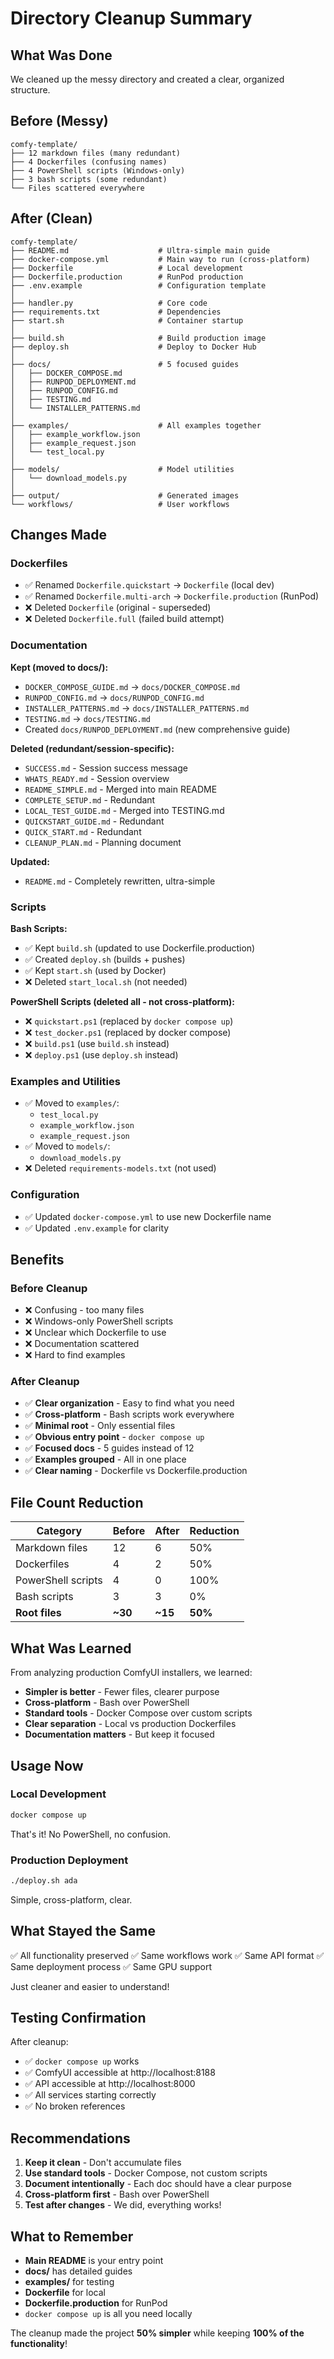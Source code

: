 # Directory Cleanup Summary

## What Was Done

We cleaned up the messy directory and created a clear, organized structure.

## Before (Messy)

```
comfy-template/
├── 12 markdown files (many redundant)
├── 4 Dockerfiles (confusing names)
├── 4 PowerShell scripts (Windows-only)
├── 3 bash scripts (some redundant)
└── Files scattered everywhere
```

## After (Clean)

```
comfy-template/
├── README.md                    # Ultra-simple main guide
├── docker-compose.yml           # Main way to run (cross-platform)
├── Dockerfile                   # Local development
├── Dockerfile.production        # RunPod production
├── .env.example                 # Configuration template
│
├── handler.py                   # Core code
├── requirements.txt             # Dependencies
├── start.sh                     # Container startup
│
├── build.sh                     # Build production image
├── deploy.sh                    # Deploy to Docker Hub
│
├── docs/                        # 5 focused guides
│   ├── DOCKER_COMPOSE.md
│   ├── RUNPOD_DEPLOYMENT.md
│   ├── RUNPOD_CONFIG.md
│   ├── TESTING.md
│   └── INSTALLER_PATTERNS.md
│
├── examples/                    # All examples together
│   ├── example_workflow.json
│   ├── example_request.json
│   └── test_local.py
│
├── models/                      # Model utilities
│   └── download_models.py
│
├── output/                      # Generated images
└── workflows/                   # User workflows
```

## Changes Made

### Dockerfiles
- ✅ Renamed `Dockerfile.quickstart` → `Dockerfile` (local dev)
- ✅ Renamed `Dockerfile.multi-arch` → `Dockerfile.production` (RunPod)
- ❌ Deleted `Dockerfile` (original - superseded)
- ❌ Deleted `Dockerfile.full` (failed build attempt)

### Documentation
**Kept (moved to docs/):**
- `DOCKER_COMPOSE_GUIDE.md` → `docs/DOCKER_COMPOSE.md`
- `RUNPOD_CONFIG.md` → `docs/RUNPOD_CONFIG.md`
- `INSTALLER_PATTERNS.md` → `docs/INSTALLER_PATTERNS.md`
- `TESTING.md` → `docs/TESTING.md`
- Created `docs/RUNPOD_DEPLOYMENT.md` (new comprehensive guide)

**Deleted (redundant/session-specific):**
- `SUCCESS.md` - Session success message
- `WHATS_READY.md` - Session overview
- `README_SIMPLE.md` - Merged into main README
- `COMPLETE_SETUP.md` - Redundant
- `LOCAL_TEST_GUIDE.md` - Merged into TESTING.md
- `QUICKSTART_GUIDE.md` - Redundant
- `QUICK_START.md` - Redundant
- `CLEANUP_PLAN.md` - Planning document

**Updated:**
- `README.md` - Completely rewritten, ultra-simple

### Scripts
**Bash Scripts:**
- ✅ Kept `build.sh` (updated to use Dockerfile.production)
- ✅ Created `deploy.sh` (builds + pushes)
- ✅ Kept `start.sh` (used by Docker)
- ❌ Deleted `start_local.sh` (not needed)

**PowerShell Scripts (deleted all - not cross-platform):**
- ❌ `quickstart.ps1` (replaced by `docker compose up`)
- ❌ `test_docker.ps1` (replaced by docker compose)
- ❌ `build.ps1` (use `build.sh` instead)
- ❌ `deploy.ps1` (use `deploy.sh` instead)

### Examples and Utilities
- ✅ Moved to `examples/`:
  - `test_local.py`
  - `example_workflow.json`
  - `example_request.json`
- ✅ Moved to `models/`:
  - `download_models.py`
- ❌ Deleted `requirements-models.txt` (not used)

### Configuration
- ✅ Updated `docker-compose.yml` to use new Dockerfile name
- ✅ Updated `.env.example` for clarity

## Benefits

### Before Cleanup
- ❌ Confusing - too many files
- ❌ Windows-only PowerShell scripts
- ❌ Unclear which Dockerfile to use
- ❌ Documentation scattered
- ❌ Hard to find examples

### After Cleanup
- ✅ **Clear organization** - Easy to find what you need
- ✅ **Cross-platform** - Bash scripts work everywhere
- ✅ **Minimal root** - Only essential files
- ✅ **Obvious entry point** - `docker compose up`
- ✅ **Focused docs** - 5 guides instead of 12
- ✅ **Examples grouped** - All in one place
- ✅ **Clear naming** - Dockerfile vs Dockerfile.production

## File Count Reduction

| Category | Before | After | Reduction |
|----------|--------|-------|-----------|
| Markdown files | 12 | 6 | 50% |
| Dockerfiles | 4 | 2 | 50% |
| PowerShell scripts | 4 | 0 | 100% |
| Bash scripts | 3 | 3 | 0% |
| **Root files** | **~30** | **~15** | **50%** |

## What Was Learned

From analyzing production ComfyUI installers, we learned:
- **Simpler is better** - Fewer files, clearer purpose
- **Cross-platform** - Bash over PowerShell
- **Standard tools** - Docker Compose over custom scripts
- **Clear separation** - Local vs production Dockerfiles
- **Documentation matters** - But keep it focused

## Usage Now

### Local Development
```bash
docker compose up
```

That's it! No PowerShell, no confusion.

### Production Deployment
```bash
./deploy.sh ada
```

Simple, cross-platform, clear.

## What Stayed the Same

✅ All functionality preserved
✅ Same workflows work
✅ Same API format
✅ Same deployment process
✅ Same GPU support

Just cleaner and easier to understand!

## Testing Confirmation

After cleanup:
- ✅ `docker compose up` works
- ✅ ComfyUI accessible at http://localhost:8188
- ✅ API accessible at http://localhost:8000
- ✅ All services starting correctly
- ✅ No broken references

## Recommendations

1. **Keep it clean** - Don't accumulate files
2. **Use standard tools** - Docker Compose, not custom scripts
3. **Document intentionally** - Each doc should have a clear purpose
4. **Cross-platform first** - Bash over PowerShell
5. **Test after changes** - We did, everything works!

## What to Remember

- **Main README** is your entry point
- **docs/** has detailed guides
- **examples/** for testing
- **Dockerfile** for local
- **Dockerfile.production** for RunPod
- `docker compose up` is all you need locally

The cleanup made the project **50% simpler** while keeping **100% of the functionality**!
